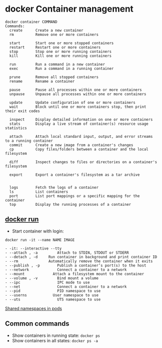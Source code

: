 # docker Container management
```
docker container COMMAND
Commands:
  create      Create a new container
  rm          Remove one or more containers

  start       Start one or more stopped containers
  restart     Restart one or more containers  
  stop        Stop one or more running containers
  kill        Kill one or more running containers
  
  run         Run a command in a new container  
  exec        Run a command in a running container
  
  prune       Remove all stopped containers
  rename      Rename a container

  pause       Pause all processes within one or more containers
  unpause     Unpause all processes within one or more containers
  
  update      Update configuration of one or more containers
  wait        Block until one or more containers stop, then print their exit codes

  inspect     Display detailed information on one or more containers
  stats       Display a live stream of container(s) resource usage statistics
  
  attach      Attach local standard input, output, and error streams to a running container
  commit      Create a new image from a container's changes
  cp          Copy files/folders between a container and the local filesystem
  
  diff        Inspect changes to files or directories on a container's filesystem

  export      Export a container's filesystem as a tar archive
  

  logs        Fetch the logs of a container
  ls          List containers
  port        List port mappings or a specific mapping for the container
  top         Display the running processes of a container
```

## [docker run](https://docs.docker.com/engine/reference/commandline/run/)
- Start container with login: 
```
docker run -it --name NAME IMAGE
```
    - -it: --interactive --tty
    - --attach , -a 		Attach to STDIN, STDOUT or STDERR
    - --detach , -d     Run container in background and print container ID
    - --rm              Automatically remove the container when it exits
    - --publish , -p 		Publish a container’s port(s) to the host
    - --network 		    Connect a container to a network
    - --mount 		      Attach a filesystem mount to the container
    - --volume , -v 		Bind mount a volume
    - --ipc 	        	IPC mode to use
    - --net 		        Connect a container to a network
    - --pid 		        PID namespace to use
    - --userns 		      User namespace to use
    - --uts 		        UTS namespace to use

[Shared namespaces in pods](https://www.ianlewis.org/en/what-are-kubernetes-pods-anyway) 
    
## Common commands
- Show containers in running state: ```docker ps```
- Show containers in all states: ```docker ps -a```

